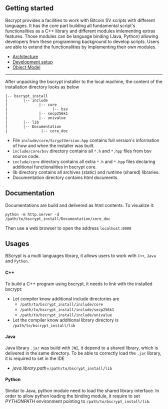 ## Getting started

Bscrypt provides a facilities to work with Bitcoin SV scripts with different languages. It has the core part building all fundamental script's functionalities as a C++ library and different modules imlementing extras features. Those modules can be language binding (Java, Python) allowing developers from these programming background to develop scripts. Users are able to extend the functionalities by implementing their own modules.

- [Architecture](Architecture.md)
- [Development setup](DeveloperSetup.md)
- [Object Model](ObjectModel.md)

---

After unpacking the bscrypt installer to the local machine, the content of the installation directory looks as below

```
|-- bscrypt_install
|       |-- include
|              |-- core
|                    |-- bsv
|              |-- secp256k1
|              |-- univalue
|       |-- lib
|       |-- Documentation
|               |-- core_doc
```

- File `include/core/ScryptVersion.hpp` contains full version's information of how and when the installer was built.
- `include/core/bsv` directory contains all `*.h` and `*.hpp` files from bsv source code.
- `include/core` directory contains all extra `*.h` and `*.hpp` files declaring additional functionalities in bscrypt core.
- lib directory contains all archives (static) and runtime (shared) libraries.
- Documentation directory contains html documents.


## Documentation
Documentations are build and delivered as html contents. To visualize it:
```
python -m http.server -d /path/to/bscrypt_install/Documentation/core_doc
```
Then use a web browser to open the address `localhost:8000`

## Usages
BScrypt is a multi languages library, it allows users to work with `C++`, `Java` and `Python`.

#### C++
To build a C++ program using bscrypt, it needs to link with the installed bscrypt:

- Let compiler know additional include directories are
    - `/path/to/bscrypt_install/include/core`
    - `/path/to/bscrypt_install/include/secp256k1`
    - `/path/to/bscrypt_install/include/univalue`
- Let the compiler know additional library directory is `/path/to/bscrypt_install/lib`

#### Java
Java library `.jar` was build with `JNI`, it depend to a shared library, which is delivered in the same directory. To be able to correctly load the `.jar` library, it is required to set in the IDE

- _java.library.path_=`/path/to/bscrypt_install/lib`

#### Python
Similar to Java, python module need to load the shared library interface. In order to allow python loading the binding module, it require to set _PYTHONPATH_ environment pointing to `/path/to/bscrypt_install/lib`.
